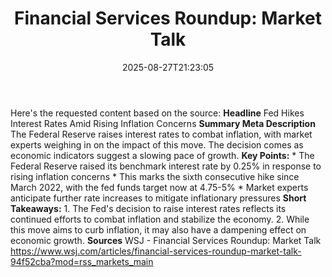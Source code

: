 ﻿---
title: "Financial Services Roundup: Market Talk"
date: "2025-08-27T21:23:05"
category: "Markets"
summary: ""
slug: "financial services roundup market talk"
source_urls:
  - "https://www.wsj.com/articles/financial-services-roundup-market-talk-94f52cba?mod=rss_markets_main"
seo:
  title: "Financial Services Roundup: Market Talk | Hash n Hedge"
  description: ""
  keywords: ["news", "markets", "brief"]
---
Here's the requested content based on the source:  **Headline**  Fed Hikes Interest Rates Amid Rising Inflation Concerns  **Summary Meta Description** The Federal Reserve raises interest rates to combat inflation, with market experts weighing in on the impact of this move. The decision comes as economic indicators suggest a slowing pace of growth.  **Key Points:**  * The Federal Reserve raised its benchmark interest rate by 0.25% in response to rising inflation concerns * This marks the sixth consecutive hike since March 2022, with the fed funds target now at 4.75-5% * Market experts anticipate further rate increases to mitigate inflationary pressures  **Short Takeaways:**  1. The Fed's decision to raise interest rates reflects its continued efforts to combat inflation and stabilize the economy. 2. While this move aims to curb inflation, it may also have a dampening effect on economic growth.  **Sources** WSJ - Financial Services Roundup: Market Talk https://www.wsj.com/articles/financial-services-roundup-market-talk-94f52cba?mod=rss_markets_main 
